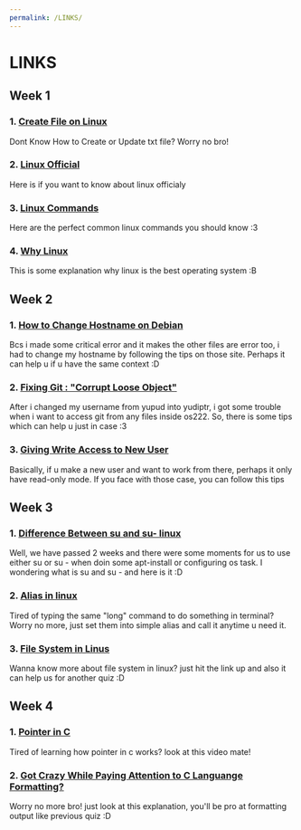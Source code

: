 ```yaml
---
permalink: /LINKS/
---
```


# LINKS

## Week 1
### 1. [Create File on Linux](https://phoenixnap.com/kb/how-to-create-a-file-in-linux)
Dont Know How to Create or Update txt file? Worry no bro!

### 2. [Linux Official](https://www.linux.org/)
Here is if you want to know about linux officialy

### 3. [Linux Commands](https://www.digitalocean.com/community/tutorials/linux-commands)
Here are the perfect common linux commands you should know :3

### 4. [Why Linux](ristek.link/why-linux)
This is some explanation why linux is the best operating system :B

## Week 2
### 1. [How to Change Hostname on Debian](https://phoenixnap.com/kb/ubuntu-20-04-change-hostname)
Bcs i made some critical error and it makes the other files are error too, i had to change my hostname by following the tips on those site. Perhaps it can help u if u have the same context :D

### 2. [Fixing Git : "Corrupt Loose Object"](https://stackoverflow.com/questions/4254389/git-corrupt-loose-object)
After i changed my username from yupud into yudiptr, i got some trouble when i want to access git from any files inside os222. So, there is some tips which can help u just in case :3

### 3. [Giving Write Access to New User](https://askubuntu.com/questions/402980/give-user-write-access-to-folder)
Basically, if u make a new user and want to work from there, perhaps it only have read-only mode. If you face with those case, you can follow this tips

## Week 3
### 1. [Difference Between su and su- linux](https://www.tecmint.com/difference-between-su-and-su-commands-in-linux/)
Well, we have passed 2 weeks and there were some moments for us to use either su or su - when doin some apt-install or configuring os task. I wondering what is su and su - and here is it :D

### 2. [Alias in linux](https://phoenixnap.com/kb/linux-alias-command#:~:text=In%20Linux%2C%20an%20alias%20is,and%20avoiding%20potential%20spelling%20errors.)
Tired of typing the same "long" command to do something in terminal? Worry no more, just set them into simple alias and call it anytime u need it.

### 3. [File System in Linus](https://opensource.com/life/16/10/introduction-linux-filesystems)
Wanna know more about file system in linux? just hit the link up and also it can help us for another quiz :D

## Week 4
### 1. [Pointer in C](https://www.youtube.com/watch?v=2ybLD6_2gKM)
Tired of learning how pointer in c works? look at this video mate!

### 2. [Got Crazy While Paying Attention to C Languange Formatting?](https://www.cs.fsu.edu/~myers/c++/notes/c_io.html)
Worry no more bro! just look at this explanation, you'll be pro at formatting output like previous quiz :D
